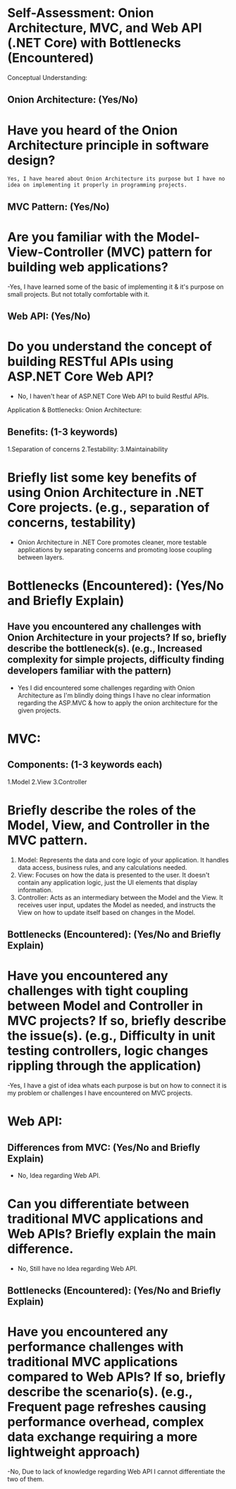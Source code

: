 # Self-Assessment: Onion Architecture, MVC, and Web API (.NET Core) with Bottlenecks (Encountered)
Conceptual Understanding:
 
## Onion Architecture: (Yes/No) 
 
# Have you heard of the Onion Architecture principle in software design?

```
Yes, I have heared about Onion Architecture its purpose but I have no idea on implementing it properly in programming projects.
```

## MVC Pattern: (Yes/No) 
 
# Are you familiar with the Model-View-Controller (MVC) pattern for building web applications?
 
 -Yes, I have learned some of the basic of implementing it & it's purpose on small projects. But not totally comfortable with it.
 
## Web API: (Yes/No) 
 
# Do you understand the concept of building RESTful APIs using ASP.NET Core Web API?
 
- No, I haven't hear of ASP.NET Core Web API to build Restful APIs.
 

Application & Bottlenecks:
Onion Architecture:
 
 
## Benefits: (1-3 keywords)

1.Separation of concerns
2.Testability: 
3.Maintainability
 
# Briefly list some key benefits of using Onion Architecture in .NET Core projects. (e.g., separation of concerns, testability)

- Onion Architecture in .NET Core promotes cleaner, more testable applications by separating concerns and promoting loose coupling between layers.

# Bottlenecks (Encountered): (Yes/No and Briefly Explain)
 
## Have you encountered any challenges with Onion Architecture in your projects? If so, briefly describe the bottleneck(s). (e.g., Increased complexity for simple projects, difficulty finding developers familiar with the pattern)
 
- Yes I did encountered some challenges regarding with Onion Architecture as I'm blindly doing things I have no clear information regarding the ASP.MVC & how to apply the onion architecture for the given projects.

# MVC:
 
## Components: (1-3 keywords each)
 
1.Model
2.View
3.Controller

# Briefly describe the roles of the Model, View, and Controller in the MVC pattern.
 
1. Model: Represents the data and core logic of your application. It handles data access, business rules, and any calculations needed.
2. View: Focuses on how the data is presented to the user. It doesn't contain any application logic, just the UI elements that display information.
3. Controller: Acts as an intermediary between the Model and the View. It receives user input, updates the Model as needed, and instructs the View on how to update itself based on changes in the Model.
 
## Bottlenecks (Encountered): (Yes/No and Briefly Explain)
 
 
# Have you encountered any challenges with tight coupling between Model and Controller in MVC projects? If so, briefly describe the issue(s). (e.g., Difficulty in unit testing controllers, logic changes rippling through the application)
 
-Yes, I have a gist of idea whats each purpose is but on how to connect it is my problem or challenges I have encountered on MVC projects.


# Web API:
  
## Differences from MVC: (Yes/No and Briefly Explain)
 
- No, Idea regarding Web API.

# Can you differentiate between traditional MVC applications and Web APIs? Briefly explain the main difference.
 
- No, Still have no Idea regarding Web API.

## Bottlenecks (Encountered): (Yes/No and Briefly Explain)
 
# Have you encountered any performance challenges with traditional MVC applications compared to Web APIs? If so, briefly describe the scenario(s). (e.g., Frequent page refreshes causing performance overhead, complex data exchange requiring a more lightweight approach)

-No, Due to lack of knowledge regarding Web API I cannot differentiate the two of them.
